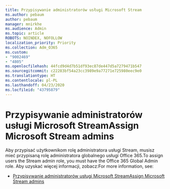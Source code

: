 ```yaml
---
title: Przypisywanie administratorów usługi Microsoft Stream
ms.author: pebaum
author: pebaum
manager: mnirkhe
ms.audience: Admin
ms.topic: article
ROBOTS: NOINDEX, NOFOLLOW
localization_priority: Priority
ms.collection: Adm_O365
ms.custom:
- "9002469"
- "4805"
ms.openlocfilehash: 44fcd9d4d7b51df93ec87de447d5a7279471b547
ms.sourcegitcommit: c22283bf54a23cc3989e9a77271e725980eec9e0
ms.translationtype: HT
ms.contentlocale: pl-PL
ms.lasthandoff: 04/23/2020
ms.locfileid: "43795879"
---
```

# <a name="assign-microsoft-stream-admins"></a><span data-ttu-id="49e11-102">Przypisywanie administratorów usługi Microsoft Stream</span><span class="sxs-lookup"><span data-stu-id="49e11-102">Assign Microsoft Stream admins</span></span>

<span data-ttu-id="49e11-103">Aby przypisać użytkownikom rolę administratora usługi Stream, musisz mieć przypisaną rolę administratora globalnego usługi Office 365.</span><span class="sxs-lookup"><span data-stu-id="49e11-103">To assign users the Stream admin role, you must have the Office 365 Global Admin role.</span></span> <span data-ttu-id="49e11-104">Aby uzyskać więcej informacji, zobacz:</span><span class="sxs-lookup"><span data-stu-id="49e11-104">For more information, see:</span></span>

- [<span data-ttu-id="49e11-105">Przypisywanie administratorów usługi Microsoft Stream</span><span class="sxs-lookup"><span data-stu-id="49e11-105">Assign Microsoft Stream admins</span></span>](https://docs.microsoft.com/stream/assign-administrator-user-role)
